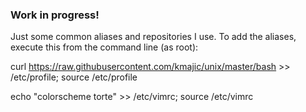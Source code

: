 ### Work in progress! ###

Just some common aliases and repositories I use. To add the aliases, execute this from the command line (as root):

curl https://raw.githubusercontent.com/kmajic/unix/master/bash >> /etc/profile; source /etc/profile

echo "colorscheme torte" >> /etc/vimrc; source /etc/vimrc

